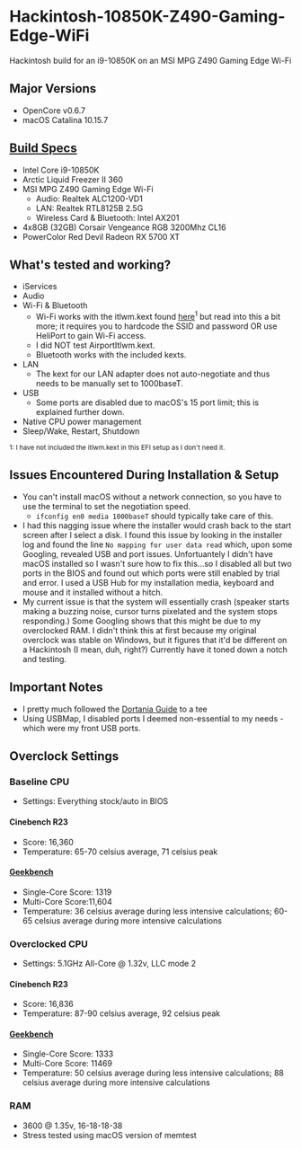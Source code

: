 # Hackintosh-10850K-Z490-Gaming-Edge-WiFi
Hackintosh build for an i9-10850K on an MSI MPG Z490 Gaming Edge Wi-Fi

## Major Versions
- OpenCore v0.6.7
- macOS Catalina 10.15.7

## [Build Specs](https://pcpartpicker.com/list/9b7GYg)
- Intel Core i9-10850K
- Arctic Liquid Freezer II 360
- MSI MPG Z490 Gaming Edge Wi-Fi
	- Audio: Realtek ALC1200-VD1
	- LAN: Realtek RTL8125B 2.5G
  - Wireless Card & Bluetooth: Intel AX201
- 4x8GB (32GB) Corsair Vengeance RGB 3200Mhz CL16
- PowerColor Red Devil Radeon RX 5700 XT

## What's tested and working?
- iServices
- Audio
- Wi-Fi & Bluetooth
  - Wi-Fi works with the itlwm.kext found [here](https://github.com/OpenIntelWireless/itlwm)<sup>1</sup> but read into this a bit more; it requires you to hardcode the SSID and password OR use HeliPort to gain Wi-Fi access.
  - I did NOT test AirportItlwm.kext.
  - Bluetooth works with the included kexts.
- LAN
  - The kext for our LAN adapter does not auto-negotiate and thus needs to be manually set to 1000baseT.
- USB
  - Some ports are disabled due to macOS's 15 port limit; this is explained further down.
- Native CPU power management
- Sleep/Wake, Restart, Shutdown

<sup>1: I have not included the itlwm.kext in this EFI setup as I don't need it.</sup>

## Issues Encountered During Installation & Setup
- You can't install macOS without a network connection, so you have to use the terminal to set the negotiation speed.
  - `ifconfig en0 media 1000baseT` should typically take care of this.
- I had this nagging issue where the installer would crash back to the start screen after I select a disk. I found this issue by looking in the installer log and found the line `No mapping for user data read` which, upon some Googling, revealed USB and port issues. Unfortuantely I didn't have macOS installed so I wasn't sure how to fix this...so I disabled all but two ports in the BIOS and found out which ports were still enabled by trial and error. I used a USB Hub for my installation media, keyboard and mouse and it installed without a hitch.
- My current issue is that the system will essentially crash (speaker starts making a buzzing noise, cursor turns pixelated and the system stops responding.) Some Googling shows that this might be due to my overclocked RAM. I didn't think this at first because my original overclock was stable on Windows, but it figures that it'd be different on a Hackintosh (I mean, duh, right?) Currently have it toned down a notch and testing.

## Important Notes
- I pretty much followed the [Dortania Guide](http://dortania.github.io) to a tee
- Using USBMap, I disabled ports I deemed non-essential to my needs - which were my front USB ports.

## Overclock Settings
### Baseline CPU
- Settings: Everything stock/auto in BIOS
#### Cinebench R23
- Score: 16,360
- Temperature: 65-70 celsius average, 71 celsius peak
#### [Geekbench](https://browser.geekbench.com/v5/cpu/7117150)
- Single-Core Score: 1319
- Multi-Core Score:11,604
- Temperature: 36 celsius average during less intensive calculations; 60-65 celsius average during more intensive calculations

### Overclocked CPU
- Settings: 5.1GHz All-Core @ 1.32v, LLC mode 2
#### Cinebench R23
- Score: 16,836
- Temperature: 87-90 celsius average, 92 celsius peak
#### [Geekbench](https://browser.geekbench.com/v5/cpu/7110158)
- Single-Core Score: 1333
- Multi-Core Score: 11469
- Temperature: 50 celsius average during less intensive calculations; 88 celsius average during more intensive calculations
  
### RAM
- 3600 @ 1.35v, 16-18-18-38
- Stress tested using macOS version of memtest
